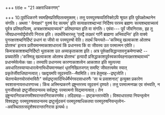+++
title = "21 अक्षराधिकरणम्"

+++
10.पूर्वाधिकरणे स्वमहिमप्रतिष्ठितत्वमुक्तम्। तत्तु परमपुरुषव्यतिरिक्तेऽपि श्रूयत इति पूर्वपक्षोत्थानेन संगतिः। अथवा ' येनाक्षरं" पुरुषं वेद सत्यम्' इति सत्याक्षरशब्दाभ्यां निर्दिश्य परस्य ब्रह्मणः सत्यशब्दवाच्यत्वं पूर्वत्र प्रतिष्ठापितम्, अत्राक्षरशब्दवाच्यत्वं" प्रतिष्ठाप्यत इति वा संगतिः। एवंवा--- पूर्वं जीवनिरासः, इह तु जीवप्रधानयोर्द्वयोरपि निरास इति। तदर्थविचारस्तु 'एतद्वै तदक्षरं गार्गि ब्राह्मणा अभिवदन्ति' इति वाक्ये पुनरक्षरशब्दनिर्दिष्टं प्रधानं वा जीवो वा परमपुरुषो वेति। तदर्थं चिन्त्यते--'कस्मिन्नु खल्वाकाश ओतश्च प्रोतश्च' इत्यत्र प्रतीयमानमाकाशाधारत्वं किं प्रधानस्य किं वा जीवस्य उत परमात्मन एवेति। किमत्राकाशशब्दनिर्दिष्टो भूताकाश उत अव्याकृताकाश इति। अत्र पूर्वपक्षसिद्धान्तावनुक्रमेणाचष्टे --प्रख्यातेति।'कस्मिन्नु खल्वाकाश ओतश्च प्रोतश्च' इत्यादौ प्रसिद्धाकाशपूर्वस्वकार्यवहनादक्षरशब्दवाच्यं" प्रधानमेवेत्येकः पक्षः। तस्यापि प्रधानस्य कारणाकाशत्वेन आकाशत इति व्युत्पत्त्या अवधारितस्याप्याधारत्वेनाभिधीयमानमक्षरं धृतनिखिलजगत् समष्टि जीवतत्त्वमेव स्यात् प्रकृतेर्जीवाधिष्ठानत्वात्। पक्षद्वयमपि व्युदस्यति--मैवमिति। तत्र हेतुमाह--द्रष्टृत्वेति।चेतनाचेतनयोरसंभावितैः" सर्वद्रष्टृत्वादिभिर्धर्मैर्भगवदसाधारणैः 'सा च प्रसाशनात्' इत्युक्त प्रकारेण स्वशासनायत्तधारणाच्च। किंच अस्मिन्प्रकरणे द्रष्ट्रन्तरस्य व्युदसनं दृश्यते। तत्तु परमात्मनपक्ष एव संभवति, न पुनर्जीवपक्षे द्रष्टुर्जीवादन्यस्य सर्वद्रष्टुः परमात्मनो विद्यमानत्वात्। तेन द्रष्ट्रन्यरनिराकरणमीश्वरान्तरनिराकरणमेव। तदिदमाह-- द्रष्ट्कन्तरस्येति। विश्वाधारतया नियन्तृत्वेन विश्वद्रष्टुः परमपुरुषसादन्यस्य द्रष्टुर्व्युदसनं परमपुरुषाधिकतया परमपुरुषनियन्तृत्वेन- -अवस्थिततत्सदृशेश्वरान्तरनिरास इत्यर्थः॥